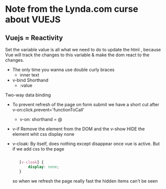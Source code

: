 # Note from the Lynda.com curse about VUEJS 

## Vuejs = Reactivity 

 Set the variable value is all what we need to do to update the html ,
 because Vue will track the changes to this variable & make the dom react to the changes.


* The only time you wanna use double curly braces 
    - inner text
* v-bind Shorthand
    - :value 

 Two-way data binding 

 - To prevent refresh of the page on form submit we have a short cut after v-on:click.prevent='functionToCall'
    * v-on: shorthand  = @
- v-if Remove the element from the DOM and the v-show HIDE the element whit css display none 

- v-cloak:
     By itself, does nothing except disappear once vue is active.
     But if we add  css to the page 
     ``` css

        [v-cloak] {
            display: none;
        }
     ```
     so when we refresh  the page really fast the hidden items can't be seen 
